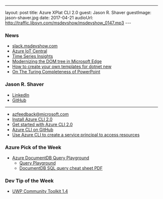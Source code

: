---
layout: post
title: Azure XPlat CLI 2.0
guest: Jason R. Shaver
guestImage: jason-shaver.jpg
date: 2017-04-21
audioUrl: http://traffic.libsyn.com/msdevshow/msdevshow_0147.mp3
--- 

### News

 - [slack.msdevshow.com](http://slack.msdevshow.com/)
 - [Azure IoT Central](https://www.microsoft.com/en-us/internet-of-things/iot-central-saas-solutions)
 - [Time Series Insights](https://azure.microsoft.com/en-us/services/time-series-insights)
 - [Modernizing the DOM tree in Microsoft Edge](https://blogs.windows.com/msedgedev/2017/04/19/modernizing-dom-tree-microsoft-edge)
 - [How to create your own templates for dotnet new](https://blogs.msdn.microsoft.com/dotnet/2017/04/02/how-to-create-your-own-templates-for-dotnet-new/)
 - [On The Turing Completeness of PowerPoint](https://youtu.be/uNjxe8ShM-8)

### Jason R. Shaver

 - [LinkedIn](https://www.linkedin.com/in/jason-r-shaver-5b9a753/)
 - [GitHub](https://github.com/JasonRShaver)

-----------------------------------------------

 - [azfeedback@microsoft.com](mailto:azfeedback@microsoft.com)
 - [Install Azure CLI 2.0](https://docs.microsoft.com/en-us/cli/azure/install-azure-cli)
 - [Get started with Azure CLI 2.0](https://docs.microsoft.com/en-us/cli/azure/get-started-with-azure-cli)
 - [Azure CLI on GitHub](https://github.com/Azure/azure-cli)
 - [Use Azure CLI to create a service principal to access resources](https://docs.microsoft.com/en-us/azure/azure-resource-manager/resource-group-authenticate-service-principal-cli)

### Azure Pick of the Week

 - [Azure DocumentDB Query Playground](https://kencenerelli.wordpress.com/2017/03/30/azure-documentdb-query-playground/)
   - [Query Playground](https://www.documentdb.com/sql/demo)
   - [DocumentDB SQL query cheat sheet PDF](https://docs.microsoft.com/en-us/azure/documentdb/documentdb-sql-query-cheat-sheet)

### Dev Tip of the Week

 - [UWP Community Toolkit 1.4](https://blogs.windows.com/buildingapps/2017/04/03/announcing-uwp-community-toolkit-1-4/)
